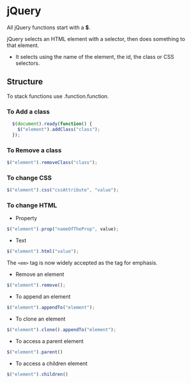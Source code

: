 # jQuery

All jQuery functions start with a **$**.

jQuery selects an HTML element with a selector, then does something to that element.
- It selects using the name of the element, the id, the class or CSS selectors.

## Structure

To stack functions use .function.function.

### To Add a class

```js
  $(document).ready(function() {
    $("element").addClass("class");
  });
```

### To Remove a class

```js
$("element").removeClass("class");
```

### To change CSS

```js
$("element").css("cssAttribute", "value");
```

### To change HTML

- Property
```js
$("element").prop("nameOfTheProp", value);
```

- Text

```js
$("element").html("value");
```
The `<em>` tag is now widely accepted as the tag for emphasis.

- Remove an element

```js
$("element").remove();
```

- To append an element

```js
$("element").appendTo("element");
```

- To clone an element

```js
$("element").clone().appendTo("element");
```

- To access a parent element

```js
$("element").parent()
```
- To access a children element

```js
$("element").children()
```